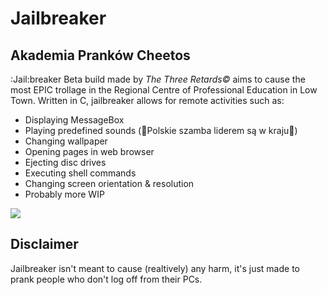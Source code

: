 
#  Jailbreaker

##  Akademia Pranków Cheetos

:Jail:breaker Beta build made by *The Three Retards©* aims to cause the most EPIC trollage in the Regional Centre of Professional Education in Low Town. Written in C, jailbreaker allows for remote activities such as:
* Displaying MessageBox
* Playing predefined sounds		(🎵Polskie szamba liderem są w kraju🎵)
* Changing wallpaper
* Opening pages in web browser
* Ejecting disc drives
* Executing shell commands
* Changing screen orientation & resolution
* Probably more WIP

![](https://www.meme-arsenal.com/memes/76405ac664ab301e38f8c3c199c35caa.jpg)



## Disclaimer
Jailbreaker isn't meant to cause (realtively) any harm, it's just made to prank people who don't log off from their PCs.